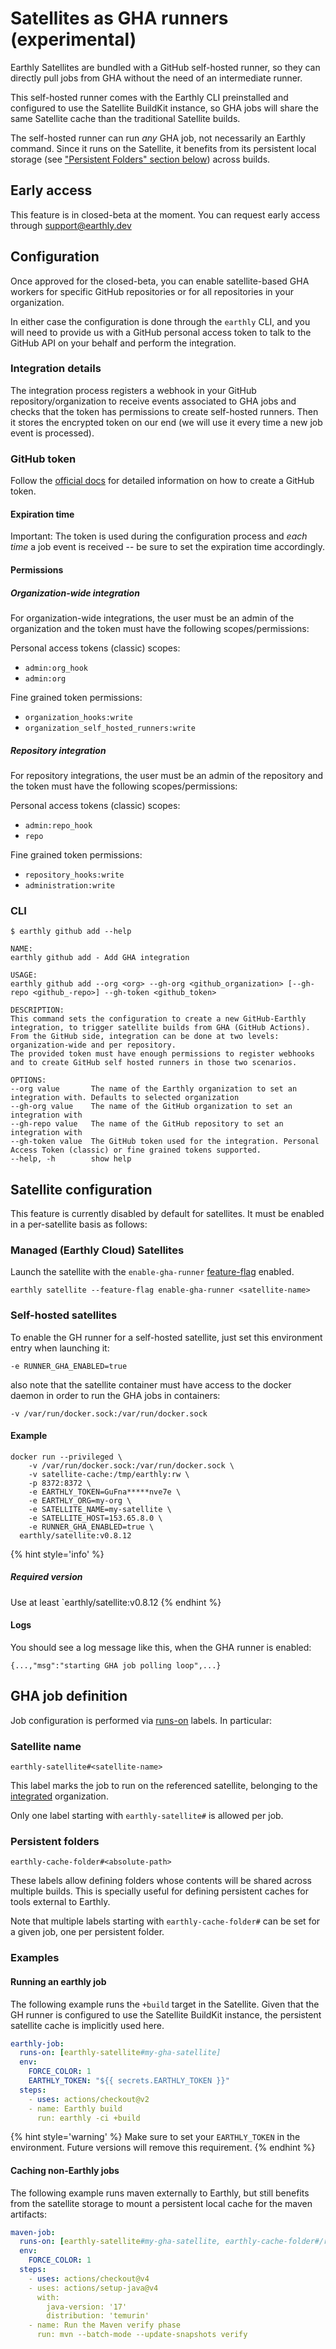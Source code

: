# Satellites as GHA runners (**experimental**)

Earthly Satellites are bundled with a GitHub self-hosted runner, so they can directly pull jobs from GHA without the need of an intermediate runner.

This self-hosted runner comes with the Earthly CLI preinstalled and configured to use the Satellite BuildKit instance, so GHA jobs will share the same Satellite cache than the traditional Satellite builds.

The self-hosted runner can run _any_ GHA job, not necessarily an Earthly command. Since it runs on the Satellite, it benefits from its persistent local storage (see ["Persistent Folders" section below](#persistent-folders)) across builds.

## Early access
This feature is in closed-beta at the moment. You can request early access through support@earthly.dev

## Configuration
Once approved for the closed-beta, you can enable satellite-based GHA workers for specific GitHub repositories or for all repositories in your organization.

In either case the configuration is done through the `earthly` CLI, and you will need to provide us with a GitHub personal access token to talk to the GitHub API on your behalf and perform the integration. 

### Integration details

The integration process registers a webhook in your GitHub repository/organization to receive events associated to GHA jobs and checks that the token has permissions to create self-hosted runners.
Then it stores the encrypted token on our end (we will use it every time a new job event is processed).

### GitHub token
Follow the [official docs](https://docs.github.com/en/authentication/keeping-your-account-and-data-secure/managing-your-personal-access-tokens) for detailed information on how to create a GitHub token.

#### Expiration time
Important: The token is used during the configuration process and _each time_ a job event is received -- be sure to set the expiration time accordingly.

#### Permissions
##### Organization-wide integration
For organization-wide integrations, the user must be an admin of the organization and the token must have the following scopes/permissions:

Personal access tokens (classic) scopes:
- `admin:org_hook`
- `admin:org`

Fine grained token permissions: 
- `organization_hooks:write`
- `organization_self_hosted_runners:write`

##### Repository integration
For repository integrations, the user must be an admin of the repository and the token must have the following scopes/permissions:

Personal access tokens (classic) scopes:
- `admin:repo_hook`
- `repo`

Fine grained token permissions:
- `repository_hooks:write`
- `administration:write`

### CLI

`$ earthly github add --help`

``` 
NAME:
earthly github add - Add GHA integration

USAGE:
earthly github add --org <org> --gh-org <github_organization> [--gh-repo <github_-repo>] --gh-token <github_token>

DESCRIPTION:
This command sets the configuration to create a new GitHub-Earthly integration, to trigger satellite builds from GHA (GitHub Actions).
From the GitHub side, integration can be done at two levels: organization-wide and per repository.
The provided token must have enough permissions to register webhooks and to create GitHub self hosted runners in those two scenarios.

OPTIONS:
--org value       The name of the Earthly organization to set an integration with. Defaults to selected organization
--gh-org value    The name of the GitHub organization to set an integration with
--gh-repo value   The name of the GitHub repository to set an integration with
--gh-token value  The GitHub token used for the integration. Personal Access Token (classic) or fine grained tokens supported.
--help, -h        show help
```

## Satellite configuration
This feature is currently disabled by default for satellites. It must be enabled in a per-satellite basis as follows:

### Managed (Earthly Cloud) Satellites
Launch the satellite with the `enable-gha-runner` [feature-flag](https://docs.earthly.dev/earthly-cloud/satellites/managing#changing-feature-flags) enabled.
```
earthly satellite --feature-flag enable-gha-runner <satellite-name>
``` 

### Self-hosted satellites
To enable the GH runner for a self-hosted satellite, just set this environment entry when launching it:
```
-e RUNNER_GHA_ENABLED=true
```
also note that the satellite container must have access to the docker daemon in order to run the GHA jobs in containers:
```
-v /var/run/docker.sock:/var/run/docker.sock
```

#### Example
```shell
docker run --privileged \
    -v /var/run/docker.sock:/var/run/docker.sock \
    -v satellite-cache:/tmp/earthly:rw \
    -p 8372:8372 \
    -e EARTHLY_TOKEN=GuFna*****nve7e \ 
    -e EARTHLY_ORG=my-org \
    -e SATELLITE_NAME=my-satellite \
    -e SATELLITE_HOST=153.65.8.0 \
    -e RUNNER_GHA_ENABLED=true \
  earthly/satellite:v0.8.12
```
{% hint style='info' %}
##### Required version
Use at least `earthly/satellite:v0.8.12
{% endhint %}

#### Logs
You should see a log message like this, when the GHA runner is enabled: 
```
{...,"msg":"starting GHA job polling loop",...}
```

## GHA job definition
Job configuration is performed via [runs-on](https://docs.github.com/en/actions/using-workflows/workflow-syntax-for-github-actions#jobsjob_idruns-on) labels. In particular:

### Satellite name
```
earthly-satellite#<satellite-name>
```
This label marks the job to run on the referenced satellite, belonging to the [integrated](#cli) organization. 

Only one label starting with `earthly-satellite#` is allowed per job.
### Persistent folders
```
earthly-cache-folder#<absolute-path>
```
These labels allow defining folders whose contents will be shared across multiple builds.
This is specially useful for defining persistent caches for tools external to Earthly. 

Note that multiple labels starting with `earthly-cache-folder#` can be set for a given job, one per persistent folder.

### Examples
#### Running an earthly job
The following example runs the `+build` target in the Satellite. Given that the GH runner is configured to use the Satellite BuildKit instance, the persistent satellite cache is implicitly used here.
```yml
earthly-job:
  runs-on: [earthly-satellite#my-gha-satellite]
  env:
    FORCE_COLOR: 1
    EARTHLY_TOKEN: "${{ secrets.EARTHLY_TOKEN }}"
  steps:
    - uses: actions/checkout@v2
    - name: Earthly build
      run: earthly -ci +build
```
{% hint style='warning' %}
Make sure to set your `EARTHLY_TOKEN` in the environment. Future versions will remove this requirement.
{% endhint %}

#### Caching non-Earthly jobs
The following example runs maven externally to Earthly, but still benefits from the satellite storage to mount a persistent local cache for the maven artifacts:  
```yml
maven-job:
  runs-on: [earthly-satellite#my-gha-satellite, earthly-cache-folder#/root/.m2]
  env:
    FORCE_COLOR: 1
  steps:
    - uses: actions/checkout@v4
    - uses: actions/setup-java@v4
      with:
        java-version: '17'
        distribution: 'temurin'
    - name: Run the Maven verify phase
      run: mvn --batch-mode --update-snapshots verify
```
